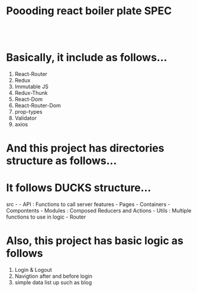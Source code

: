 # Poooding react boiler plate SPEC
<br><br>
# Basically, it include as follows...

1. React-Router
2. Redux
3. Immutable JS
4. Redux-Thunk
5. React-Dom
6. React-Router-Dom
7. prop-types
8. Validator
9. axios

# And this project has directories structure as follows...
# It follows DUCKS structure...

src -
    - API : Functions to call server features
    - Pages
    - Containers
    - Compontents
    - Modules : Composed Reducers and Actions
    - Utils : Multiple functions to use in logic
    - Router

# Also, this project has basic logic as follows

1. Login & Logout
2. Navigtion after and before login
3. simple data list up such as blog
